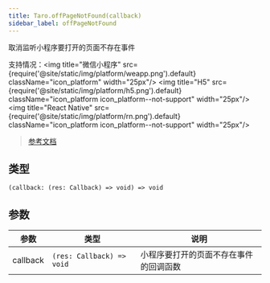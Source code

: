 ```yaml
---
title: Taro.offPageNotFound(callback)
sidebar_label: offPageNotFound
---
```


取消监听小程序要打开的页面不存在事件

支持情况：<img title="微信小程序" src={require('@site/static/img/platform/weapp.png').default} className="icon_platform" width="25px"/> <img title="H5" src={require('@site/static/img/platform/h5.png').default} className="icon_platform icon_platform--not-support" width="25px"/> <img title="React Native" src={require('@site/static/img/platform/rn.png').default} className="icon_platform icon_platform--not-support" width="25px"/>

> [参考文档](https://developers.weixin.qq.com/miniprogram/dev/api/base/app/app-event/wx.offPageNotFound.html)

## 类型

```tsx
(callback: (res: Callback) => void) => void
```

## 参数

| 参数 | 类型 | 说明 |
| --- | --- | --- |
| callback | `(res: Callback) => void` | 小程序要打开的页面不存在事件的回调函数 |
